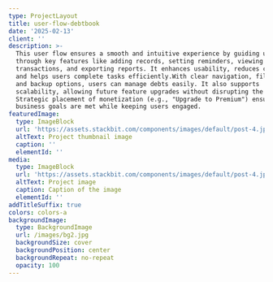```yaml
---
type: ProjectLayout
title: user-flow-debtbook
date: '2025-02-13'
client: ''
description: >-
  This user flow ensures a smooth and intuitive experience by guiding users
  through key features like adding records, setting reminders, viewing
  transactions, and exporting reports. It enhances usability, reduces confusion,
  and helps users complete tasks efficiently.With clear navigation, filtering,
  and backup options, users can manage debts easily. It also supports
  scalability, allowing future feature upgrades without disrupting the flow.
  Strategic placement of monetization (e.g., "Upgrade to Premium") ensures
  business goals are met while keeping users engaged.
featuredImage:
  type: ImageBlock
  url: 'https://assets.stackbit.com/components/images/default/post-4.jpeg'
  altText: Project thumbnail image
  caption: ''
  elementId: ''
media:
  type: ImageBlock
  url: 'https://assets.stackbit.com/components/images/default/post-4.jpeg'
  altText: Project image
  caption: Caption of the image
  elementId: ''
addTitleSuffix: true
colors: colors-a
backgroundImage:
  type: BackgroundImage
  url: /images/bg2.jpg
  backgroundSize: cover
  backgroundPosition: center
  backgroundRepeat: no-repeat
  opacity: 100
---
```

